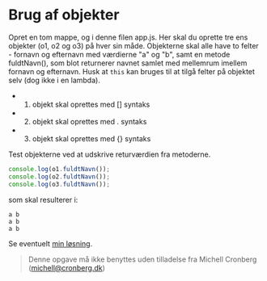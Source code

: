 # Brug af objekter

Opret en tom mappe, og i denne filen app.js. Her skal du oprette tre ens objekter (o1, o2 og o3) på hver sin måde. Objekterne skal alle have to felter - fornavn og efternavn med værdierne "a" og "b", samt en metode fuldtNavn(), som blot returnerer navnet samlet med mellemrum imellem fornavn og efternavn. Husk at ```this``` kan bruges til at tilgå felter på objektet selv (dog ikke i en lambda).

- 1. objekt skal oprettes med [] syntaks
- 2. objekt skal oprettes med . syntaks
- 3. objekt skal oprettes med {} syntaks

Test objekterne ved at udskrive returværdien fra metoderne.

```javascript
console.log(o1.fuldtNavn());
console.log(o2.fuldtNavn());
console.log(o3.fuldtNavn());
```

som skal resulterer i:

```
a b
a b
a b
```

Se eventuelt [min løsning](../app.js).

> Denne opgave må ikke benyttes uden tilladelse fra Michell Cronberg (michell@cronberg.dk)

